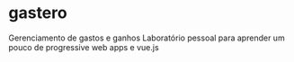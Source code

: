 # gastero
Gerenciamento de gastos e ganhos
Laboratório pessoal para aprender um pouco de progressive web apps e vue.js

